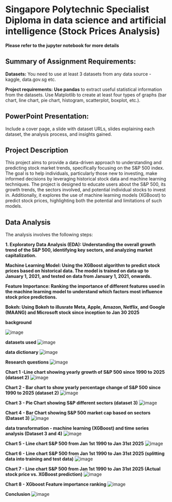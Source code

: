 # **Singapore Polytechnic Specialist Diploma in data science and artificial intelligence (Stock Prices Analysis)**
**Please refer to the jupyter notebook for more details**

## **Summary of Assignment Requirements:**
**Datasets:** 
You need to use at least 3 datasets from any data source - kaggle, data.gov.sg etc.

**Project requirements:**
**Use pandas** to extract useful statistical information from the datasets.
Use Matplotlib to create at least four types of graphs (bar chart, line chart, pie chart, histogram, scatterplot, boxplot, etc.).

## **PowerPoint Presentation:**
Include a cover page, a slide with dataset URLs, slides explaining each dataset, the analysis process, and insights gained.

## **Project Description**
This project aims to provide a data-driven approach to understanding and predicting stock market trends, specifically focusing on the S&P 500 index. The goal is to help individuals, particularly those new to investing, make informed decisions by leveraging historical stock data and machine learning techniques. The project is designed to educate users about the S&P 500, its growth trends, the sectors involved, and potential individual stocks to invest in. Additionally, it explores the use of machine learning models (XGBoost) to predict stock prices, highlighting both the potential and limitations of such models.

## **Data Analysis**
The analysis involves the following steps:

**1. Exploratory Data Analysis (EDA): Understanding the overall growth trend of the S&P 500, identifying key sectors, and analyzing market capitalization.**

**Machine Learning Model: Using the XGBoost algorithm to predict stock prices based on historical data. The model is trained on data up to January 1, 2021, and tested on data from January 1, 2021, onwards.**

**Feature Importance: Ranking the importance of different features used in the machine learning model to understand which factors most influence stock price predictions.**

**Bokeh: Using Bokeh to illusrate Meta, Apple, Amazon, Netflix, and Google (MAANG) and Microsoft stock since inception to Jan 30 2025**



**background**

![image](https://github.com/user-attachments/assets/90c20bc3-26c9-43a4-bfc8-60d109079840)



**datasets used**
![image](https://github.com/user-attachments/assets/5cf9416c-9891-4469-a569-16bbf24b7c0b)




**data dictionary**
![image](https://github.com/user-attachments/assets/bcc0964a-fe5b-4f6c-8343-f1e90ec548cd)





**Research questions**
![image](https://github.com/user-attachments/assets/581e59af-508a-4552-aee5-ea295384c737)





**Chart 1 -Line chart showing yearly growth of S&P 500 since 1990 to 2025 (dataset 2)**
![image](https://github.com/user-attachments/assets/8f1c2720-da8a-4f95-aad9-f7b3640323a5)






**Chart 2 - Bar chart to show yearly percentage change of S&P 500 since 1990 to 2025 (dataset 2)**
![image](https://github.com/user-attachments/assets/02dec0f8-8361-451b-bf3c-5a0e8ed06fd1)





**Chart 3 - Pie Chart showing S&P different sectors (dataset 3)**
![image](https://github.com/user-attachments/assets/d86d44ee-62d7-4847-bd13-203388663c70)




**Chart 4 - Bar Chart showing  S&P 500 market cap based on sectors (Dataset 3)**
![image](https://github.com/user-attachments/assets/7d7118af-c80f-40b1-9255-b1cdb79d1432)




**data transformation - machine learning (XGBoost) and time series analysis (Dataset 3 and 4)**
![image](https://github.com/user-attachments/assets/9800bf0f-ab80-4e68-b86d-2ed890afb2d5)





**Chart 5 - Line chart S&P 500 from Jan 1st 1990 to Jan 31st 2025**
![image](https://github.com/user-attachments/assets/12d6557b-3e79-4058-9847-abdbbd01e12d)




**Chart 6 - Line chart S&P 500 from Jan 1st 1990 to Jan 31st 2025 (splitting data into training and test data)**
![image](https://github.com/user-attachments/assets/f4b9454c-aa68-4a96-8974-79f15230fe00)


**Chart 7 - Line chart S&P 500 from Jan 1st 1990 to Jan 31st 2025 (Actual stock price vs. XGBoost prediction)**
![image](https://github.com/user-attachments/assets/8f60fe19-5689-4988-bad0-e7f42d6df2e4)

**Chart 8 - XGboost Feature importance ranking**
![image](https://github.com/user-attachments/assets/89c7965a-edc3-4a36-bfdf-7b42b892337d)

**Conclusion**
![image](https://github.com/user-attachments/assets/2c8c79d5-cd4b-4a4f-81a3-83ab5fd8a0ee)


